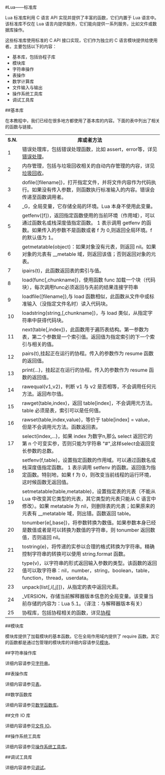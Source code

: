 #Lua——标准库  

Lua 标准库利用 C 语言 API 实现并提供了丰富的函数，它们内置于 Lua 语言中。该标准库不仅在 Lua 语言内提供服务，它们能向提供一系列服务，比如文件或数据库操作。  

这些标准库使用标准的 C API 接口实现，它们作为独立的 C 语言模块提供给使用者。主要包括以下的内容：
<ul>
	<li>基本库，包括协程子库</li>
	<li>模块库</li>
	<li>字符串操作</li>
	<li>表操作</li>
	<li>数学计算库</li>
	<li>文件输入与输出</li>
	<li>操作系统工具库</li>
	<li>调试工具库</li>
</ul>

##基本库  

在本教程中，我们已经在很多地方都使用了基本库的内容。下面的表中列出了相关的函数与链接。  

<table>
	<tr>
		<th>S.N.</th>
		<th>库或者方法</th>
	</tr>
	<tr>
		<td>1</td>
		<td>错误处理库，包括错误处理函数，比如 assert，error等，详见<a href="./error-handling.md">错误处理</a>。</td>
	</tr>
	<tr>
		<td>2</td>
		<td>内存管理，包括与垃圾回收相关的自动内存管理的内容，详见<a href="./garbage-collection.md">垃圾回收</a>。</td>
	</tr>
	<tr>
		<td>3</td>
		<td>dofile([filename])，打开指定文件，并将文件内容作为代码执行。如果没有传入参数，则函数执行标准输入的内容。错误会传递至函数调用者。</td>
	</tr>
	<tr>
		<td>4</td>
		<td>_G，全局变量，它存储全局的环境。Lua 本身不使用此变量。</td>
	</tr>
	<tr>
		<td>5</td>
		<td>getfenv([f])，返回指定函数使用的当前环境（作用域），可以通过函数名或栈深度值指定函数。 1 表示调用 getfenv 的函数。如果传入的参数不是函数或者 f 为 0,则返回全局环境。f 的默认值为 1。</td>
	</tr>
	<tr>
		<td>6</td>
		<td>getmetatable(object)：如果对象没有元表，则返回 nil。如果对象的元表有 __metable 域，则返回该值；否则返回对象的元表。</td>
	</tr>
	<tr>
		<td>7</td>
		<td>ipairs(t)，此函数返回表的索引与值。</td>
	</tr>
	<tr>
		<td>8</td>
		<td>load(func[,chunkname])，使用函数 func 加载一个块（代码块），每次调用func必须返回与先前的结果连接字符串</td>
	</tr>
	<tr>
		<td>9</td>
		<td>loadfile([filename]),与 load 函数相似，此函数从文件中或标准输入（没指定文件名时）读入代码块。</td>
	</tr>
	<tr>
		<td>10</td>
		<td>loadstring(string,[,chunkname])，与 load 类似，从指定字符串中获得代码块。</td>
	</tr>
	<tr>
		<td>11</td>
		<td>next(table[,index])，此函数用于遍历表结构。第一参数为表，第二个参数是一个索引值。返回值为指定索引的下一个索引与相关的值。</td>
	</tr>
	<tr>
		<td>12</td>
		<td>pairs(t),挂起正在运行的协程。传入的参数作为 resume 函数的返回值。</td>
	</tr>
	<tr>
		<td>13</td>
		<td>print(...)，挂起正在运行的协程。传入的参数作为 resume 函数的返回值。</td>
	</tr>
	<tr>
		<td>14</td>
		<td>rawequal(v1,v2)，判断 v1 与 v2 是否相等，不会调用任何元方法。返回布尔值。</td>
	</tr>
	<tr>
		<td>15</td>
		<td>rawget(table,index)，返回 table[index]，不会调用元方法。table 必须是表，索引可以是任何值。</td>
	</tr>
	<tr>
		<td>16</td>
		<td>rawset(table,index,value)，等价于 table[index] = value，但是不会调用元方法。函数返回表。</td>
	</tr>
	<tr>
		<td>17</td>
		<td>select(index,...)，如果 index 为数字n,那么 select 返回它的第 n 个可变实参，否则只能为字符串 "#",这样select会返回变长参数的总数。</td>
	</tr>
	<tr>
		<td>18</td>
		<td>setfenv(f,table)，设置指定函数的作用域。可以通过函数名或栈深度值指定函数。 1 表示调用 setfenv 的函数。返回值为指定函数。特别地，如果 f 为 0，则改变当前线程的运行环境，这时候函数无返回值。</td>
	</tr>
	<tr>
		<td>19</td>
		<td>setmetatable(table,metatable)，设置指定表的元表（不能从 Lua 中改变其它类型的元表，其它类型的元表只能从 C 语言中修改）。如果 metatable 为 nil，则删除表的元表；如果原来的元表有 __metatable 域，则出错。函数返回 table。 </td>
	</tr>
	<tr>
		<td>20</td>
		<td>tonumber(e[,base])，将参数转换为数值。如果参数本身已经是数值或者是可以转换为数值的字符串，则 tonumber 返回数值，否则返回 nil。</td>
	</tr>
	<tr>
		<td>21</td>
		<td>tostring(e)，将传递的实参以合理的格式转换为字符串。精确控制字符串的转换可以使用 string.format 函数。</td>
	</tr>
	<tr>
		<td>22</td>
		<td>type(v)，以字符串的形式返回输入参数的类型。该函数的返回值可以取字符串：nil，number，string，boolean，table，function，thread，userdata。</td>
	</tr>
	<tr>
		<td>23</td>
		<td>unpack(list[,i[,j]])，从指定的表中返回元素。</td>
	</tr>
	<tr>
		<td>24</td>
		<td>_VERSION，存储当前解释器版本信息的全局变量。该变量当前存储的内容为：Lua 5.1。（译注：与解释器版本有关）</td>
	</tr>
	<tr>
		<td>25</td>
		<td>协程库，包括协程相关的函数，详见<a href="./coroutines.md">协程</a></td>
	</tr>
</table>

##模块库  

模块库提供了加载模块的基本函数。它在全局作用域内提供了 require 函数。其它的函数都是通过包管理的模块库的详细内容请参见<a href="./modules.md">模块</a>。

##字符串操作库  

详细内容请参见<a href="./strings.md">字符串</a>。

##表操作库  

详细内容请参见<a href="./tables.md">表</a>。

##数学函数库

详细内容请参见<a href="./math-library.md">数学函数库</a>。 

##文件 IO 库  

详细内容请参见<a href="./file-io.md">文件 IO</a>。 

##操作系统工具库  

详细内容请参见<a href="./operating-system-facilities.md">操作系统工具库</a>。 

##调试工具库  

详细内容请参见<a href="./debugging.md">调试</a>。 